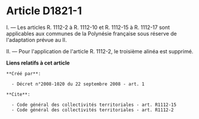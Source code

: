 # Article D1821-1

I. ― Les articles R. 1112-2 à R. 1112-10 et R. 1112-15 à R. 1112-17 sont applicables aux communes de la Polynésie française
sous réserve de l'adaptation prévue au II. 

II. ― Pour l'application de l'article R. 1112-2, le troisième alinéa est supprimé.

**Liens relatifs à cet article**

	**Créé par**:

	  - Décret n°2008-1020 du 22 septembre 2008 - art. 1

	**Cite**:

	  - Code général des collectivités territoriales - art. R1112-15
	  - Code général des collectivités territoriales - art. R1112-2
